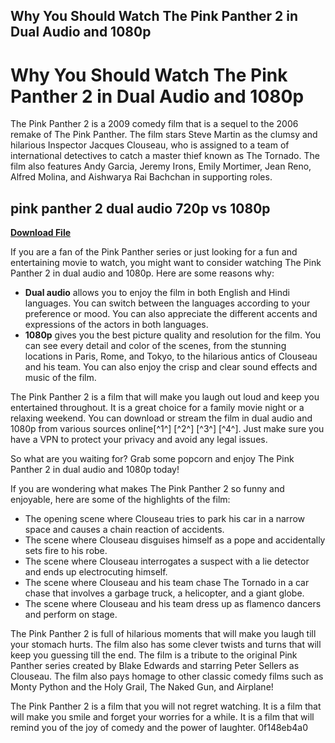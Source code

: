 ## Why You Should Watch The Pink Panther 2 in Dual Audio and 1080p

  
# Why You Should Watch The Pink Panther 2 in Dual Audio and 1080p
 
The Pink Panther 2 is a 2009 comedy film that is a sequel to the 2006 remake of The Pink Panther. The film stars Steve Martin as the clumsy and hilarious Inspector Jacques Clouseau, who is assigned to a team of international detectives to catch a master thief known as The Tornado. The film also features Andy Garcia, Jeremy Irons, Emily Mortimer, Jean Reno, Alfred Molina, and Aishwarya Rai Bachchan in supporting roles.
 
## pink panther 2 dual audio 720p vs 1080p


[**Download File**](https://www.google.com/url?q=https%3A%2F%2Fshoxet.com%2F2tKbZq&sa=D&sntz=1&usg=AOvVaw3e38rQI8ieYJ2RkDCuL67k)

 
If you are a fan of the Pink Panther series or just looking for a fun and entertaining movie to watch, you might want to consider watching The Pink Panther 2 in dual audio and 1080p. Here are some reasons why:
 
- **Dual audio** allows you to enjoy the film in both English and Hindi languages. You can switch between the languages according to your preference or mood. You can also appreciate the different accents and expressions of the actors in both languages.
- **1080p** gives you the best picture quality and resolution for the film. You can see every detail and color of the scenes, from the stunning locations in Paris, Rome, and Tokyo, to the hilarious antics of Clouseau and his team. You can also enjoy the crisp and clear sound effects and music of the film.

The Pink Panther 2 is a film that will make you laugh out loud and keep you entertained throughout. It is a great choice for a family movie night or a relaxing weekend. You can download or stream the film in dual audio and 1080p from various sources online[^1^] [^2^] [^3^] [^4^]. Just make sure you have a VPN to protect your privacy and avoid any legal issues.
 
So what are you waiting for? Grab some popcorn and enjoy The Pink Panther 2 in dual audio and 1080p today!
  
If you are wondering what makes The Pink Panther 2 so funny and enjoyable, here are some of the highlights of the film:

- The opening scene where Clouseau tries to park his car in a narrow space and causes a chain reaction of accidents.
- The scene where Clouseau disguises himself as a pope and accidentally sets fire to his robe.
- The scene where Clouseau interrogates a suspect with a lie detector and ends up electrocuting himself.
- The scene where Clouseau and his team chase The Tornado in a car chase that involves a garbage truck, a helicopter, and a giant globe.
- The scene where Clouseau and his team dress up as flamenco dancers and perform on stage.

The Pink Panther 2 is full of hilarious moments that will make you laugh till your stomach hurts. The film also has some clever twists and turns that will keep you guessing till the end. The film is a tribute to the original Pink Panther series created by Blake Edwards and starring Peter Sellers as Clouseau. The film also pays homage to other classic comedy films such as Monty Python and the Holy Grail, The Naked Gun, and Airplane!
 
The Pink Panther 2 is a film that you will not regret watching. It is a film that will make you smile and forget your worries for a while. It is a film that will remind you of the joy of comedy and the power of laughter.
 0f148eb4a0
